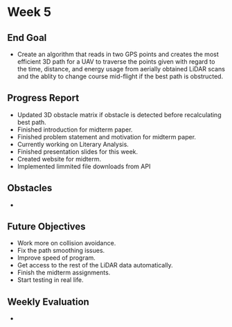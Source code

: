 # Week 5

## End Goal

* Create an algorithm that reads in two GPS points and creates the most efficient 3D path for a UAV to traverse the points given with regard to the time, distance, and energy usage from aerially obtained LiDAR scans and the ablity to change course mid-flight if the best path is obstructed.

## Progress Report
* Updated 3D obstacle matrix if obstacle is detected before recalculating best path.
* Finished introduction for midterm paper.
* Finished problem statement and motivation for midterm paper.
* Currently working on Literary Analysis.
* Finished presentation slides for this week.
* Created website for midterm.
* Implemented limmited file downloads from API

## Obstacles
* 

## Future Objectives
* Work more on collision avoidance.
* Fix the path smoothing issues.
* Improve speed of program.
* Get access to the rest of the LiDAR data automatically.
* Finish the midterm assignments.
* Start testing in real life.

## Weekly Evaluation
* 
